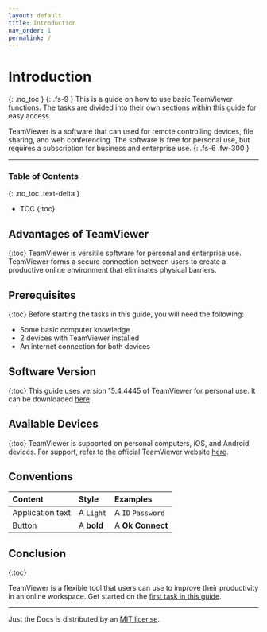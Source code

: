 ```yaml
---
layout: default
title: Introduction
nav_order: 1
permalink: /
---
```


# Introduction
{: .no_toc }
{: .fs-9 }
This is a guide on how to use basic TeamViewer functions. The tasks are divided into their own sections within this guide for easy access.
  
TeamViewer is a software that can used for remote controlling devices, file sharing, and web conferencing. The software is free for personal use, but requires a subscription for business and enterprise use. 
{: .fs-6 .fw-300 }

---

### Table of Contents
{: .no_toc .text-delta }

* TOC
{:toc}

## Advantages of TeamViewer
{:toc}
TeamViewer is versitile software for personal and enterprise use. TeamViewer forms a secure connection between users to create a productive online environment that eliminates physical barriers.

## Prerequisites
{:toc}
Before starting the tasks in this guide, you will need the following:
- Some basic computer knowledge
- 2 devices with TeamViewer installed
- An internet connection for both devices

## Software Version
{:toc}
This guide uses version 15.4.4445 of TeamViewer for personal use. It can be downloaded [here](https://www.teamviewer.com/en-us/?gclid=EAIaIQobChMImZTtyp7S6AIVg-NkCh3pXgGsEAAYASAAEgLQdfD_BwE]).

## Available Devices
{:toc}
TeamViewer is supported on personal computers, iOS, and Android devices. For support, refer to the official TeamViewer website [here](https://www.teamviewer.com/en/solutions/support-mobile-devices/]).

## Conventions
| Content | Style | Examples |
|:-----------------|:---------|:-------------------|
| Application text | A `Light` | A `ID` `Password` |
| Button | A **bold** | A **Ok** **Connect** |

<!-- | head1        | head two          | three |
|:-------------|:------------------|:------|
| ok           | good swedish fish | nice  |
| out of stock | good and plenty   | nice  |
| ok           | good `oreos`      | hmm   |
| ok           | good `zoute` drop | yumm  | -->

## Conclusion
{:toc}

TeamViewer is a flexible tool that users can use to improve their productivity in an online workspace. Get started on the [first task in this guide](...).

---

Just the Docs is distributed by an [MIT license](https://github.com/pmarsceill/just-the-docs/tree/master/LICENSE.txt).
